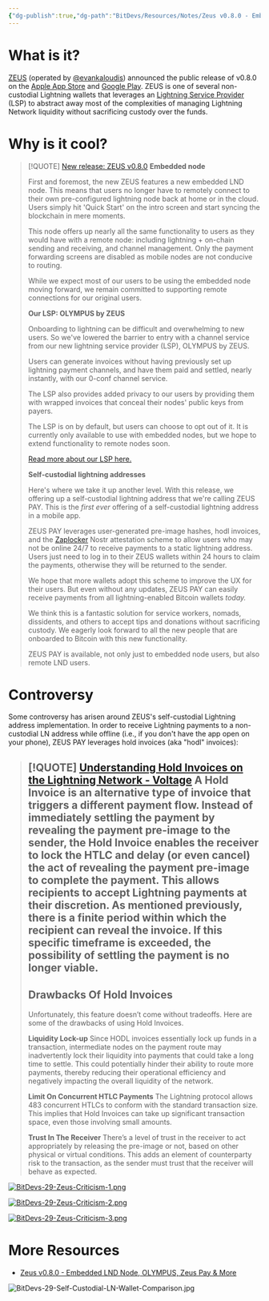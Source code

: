 ```yaml
---
{"dg-publish":true,"dg-path":"BitDevs/Resources/Notes/Zeus v0.8.0 - Embedded LND Node, OLYMPUS, Zeus Pay & More.md","permalink":"/bit-devs/resources/notes/zeus-v0-8-0-embedded-lnd-node-olympus-zeus-pay-and-more/","title":"Zeus v0.8.0 - Embedded LND Node, OLYMPUS, Zeus Pay & More","tags":["bitdevs","bitcoin","lightning"],"noteIcon":"3","created":"2023-12-16T18:47:53.557-10:00","updated":"2023-12-17T19:38:03.124-10:00"}
---
```


# What is it?

[ZEUS](https://zeusln.com/) (operated by [@evankaloudis](https://twitter.com/evankaloudis)) announced the public release of v0.8.0 on the [Apple App Store](https://apps.apple.com/us/app/zeus-wallet/id1456038895?ref=blog.zeusln.com) and [Google Play](https://play.google.com/store/apps/details?id=app.zeusln.zeus&ref=blog.zeusln.com). ZEUS is one of several non-custodial Lightning wallets that leverages an [Lightning Service Provider](https://medium.com/breez-technology/introducing-lightning-service-providers-fe9fb1665d5f) (LSP) to abstract away most of the complexities of managing Lightning Network liquidity without sacrificing custody over the funds.

# Why is it cool?

> [!QUOTE] [New release: ZEUS v0.8.0](https://blog.zeusln.com/new-release-zeus-v0-8-0/)
> **Embedded node**
> 
> First and foremost, the new ZEUS features a new embedded LND node. This means that users no longer have to remotely connect to their own pre-configured lightning node back at home or in the cloud. Users simply hit 'Quick Start' on the intro screen and start syncing the blockchain in mere moments.
> 
> This node offers up nearly all the same functionality to users as they would have with a remote node: including lightning + on-chain sending and receiving, and channel management. Only the payment forwarding screens are disabled as mobile nodes are not conducive to routing.
> 
> While we expect most of our users to be using the embedded node moving forward, we remain committed to supporting remote connections for our original users.
> 
> **Our LSP: OLYMPUS by ZEUS**
> 
> Onboarding to lightning can be difficult and overwhelming to new users. So we've lowered the barrier to entry with a channel service from our new lightning service provider (LSP), OLYMPUS by ZEUS.
> 
> Users can generate invoices without having previously set up lightning payment channels, and have them paid and settled, nearly instantly, with our 0-conf channel service.
> 
> The LSP also provides added privacy to our users by providing them with wrapped invoices that conceal their nodes' public keys from payers.
> 
> The LSP is on by default, but users can choose to opt out of it. It is currently only available to use with embedded nodes, but we hope to extend functionality to remote nodes soon.
> 
> [Read more about our LSP here.](https://docs.zeusln.app/lsp/intro?ref=blog.zeusln.com)
> 
> **Self-custodial lightning addresses**
> 
> Here's where we take it up another level. With this release, we offering up a self-custodial lightning address that we're calling ZEUS PAY. This is the _first ever_ offering of a self-custodial lightning address in a mobile app.
> 
> ZEUS PAY leverages user-generated pre-image hashes, hodl invoices, and the [Zaplocker](https://github.com/supertestnet/zaplocker?ref=blog.zeusln.com) Nostr attestation scheme to allow users who may not be online 24/7 to receive payments to a static lightning address. Users just need to log in to their ZEUS wallets within 24 hours to claim the payments, otherwise they will be returned to the sender.
> 
> We hope that more wallets adopt this scheme to improve the UX for their users. But even without any updates, ZEUS PAY can easily receive payments from all lightning-enabled Bitcoin wallets _today._
> 
> We think this is a fantastic solution for service workers, nomads, dissidents, and others to accept tips and donations without sacrificing custody. We eagerly look forward to all the new people that are onboarded to Bitcoin with this new functionality.
> 
> ZEUS PAY is available, not only just to embedded node users, but also remote LND users.

# Controversy

Some controversy has arisen around ZEUS's self-custodial Lightning address implementation. In order to receive Lightning payments to a non-custodial LN address while offline (i.e., if you don't have the app open on your phone), ZEUS PAY leverages hold invoices (aka "hodl" invoices): 

> [!QUOTE] [Understanding Hold Invoices on the Lightning Network - Voltage](https://voltage.cloud/blog/lightning-network-faq/understanding-hold-invoices-on-the-lightning-network/)
> A Hold Invoice is an alternative type of invoice that triggers a different payment flow. **Instead of immediately settling the payment by revealing the payment pre-image to the sender, the Hold Invoice enables the receiver to lock the HTLC and delay (or even cancel) the act of revealing the payment pre-image to complete the payment. This allows recipients to accept Lightning payments at their discretion.** As mentioned previously, there is a finite period within which the recipient can reveal the invoice. If this specific timeframe is exceeded, the possibility of settling the payment is no longer viable.
> ---
> ## Drawbacks Of Hold Invoices
> Unfortunately, this feature doesn’t come without tradeoffs. Here are some of the drawbacks of using Hold Invoices.
> 
> **Liquidity Lock-up**
> Since HODL invoices essentially lock up funds in a transaction, intermediate nodes on the payment route may inadvertently lock their liquidity into payments that could take a long time to settle. This could potentially hinder their ability to route more payments, thereby reducing their operational efficiency and negatively impacting the overall liquidity of the network.
> 
> **Limit On Concurrent HTLC Payments**
> The Lightning protocol allows 483 concurrent HTLCs to conform with the standard transaction size. This implies that Hold Invoices can take up significant transaction space, even those involving small amounts.
> 
> **Trust In The Receiver**
> There’s a level of trust in the receiver to act appropriately by releasing the pre-image or not, based on other physical or virtual conditions. This adds an element of counterparty risk to the transaction, as the sender must trust that the receiver will behave as expected.

[![BitDevs-29-Zeus-Criticism-1.png](/img/user/para/artifacts/BitDevs-29-Zeus-Criticism-1.png)](https://x.com/TheBlueMatt/status/1716848494554595526?s=20)

[![BitDevs-29-Zeus-Criticism-2.png](/img/user/para/artifacts/BitDevs-29-Zeus-Criticism-2.png)](https://primal.net/e/note1h0lqfkm0neywkmsvuyv69gfgfa6pwmj6aay9vau804hrpgvlfkhqszvfj9)

[![BitDevs-29-Zeus-Criticism-3.png](/img/user/para/artifacts/BitDevs-29-Zeus-Criticism-3.png)](https://primal.net/e/note15mgqwjt32hkycxy3tu6738uzm0w9yh3tgmu6zrgv55cw9nqjwrssthazhg)

# More Resources

- [Zeus v0.8.0 - Embedded LND Node, OLYMPUS, Zeus Pay & More](https://www.nobsbitcoin.com/zeus-v0-8-0/)

![BitDevs-29-Self-Custodial-LN-Wallet-Comparison.jpg](/img/user/para/artifacts/BitDevs-29-Self-Custodial-LN-Wallet-Comparison.jpg)